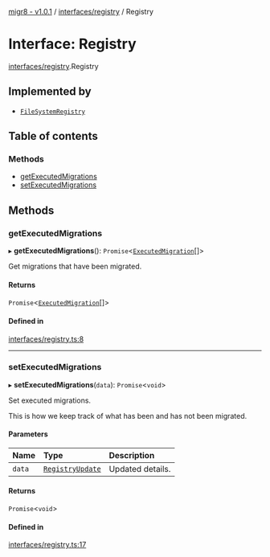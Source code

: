[migr8 - v1.0.1](../README.md) / [interfaces/registry](../modules/interfaces_registry.md) / Registry

# Interface: Registry

[interfaces/registry](../modules/interfaces_registry.md).Registry

## Implemented by

- [`FileSystemRegistry`](../classes/registry_drivers_file_system_registry.FileSystemRegistry.md)

## Table of contents

### Methods

- [getExecutedMigrations](interfaces_registry.Registry.md#getexecutedmigrations)
- [setExecutedMigrations](interfaces_registry.Registry.md#setexecutedmigrations)

## Methods

### getExecutedMigrations

▸ **getExecutedMigrations**(): `Promise`<[`ExecutedMigration`](interfaces_executed_migration.ExecutedMigration.md)[]\>

Get migrations that have been migrated.

#### Returns

`Promise`<[`ExecutedMigration`](interfaces_executed_migration.ExecutedMigration.md)[]\>

#### Defined in

[interfaces/registry.ts:8](https://github.com/prasadrajandran/migr8/blob/b5f0cc2/src/interfaces/registry.ts#L8)

---

### setExecutedMigrations

▸ **setExecutedMigrations**(`data`): `Promise`<`void`\>

Set executed migrations.

This is how we keep track of what has been and has not been migrated.

#### Parameters

| Name   | Type                                                             | Description      |
| :----- | :--------------------------------------------------------------- | :--------------- |
| `data` | [`RegistryUpdate`](interfaces_registry_update.RegistryUpdate.md) | Updated details. |

#### Returns

`Promise`<`void`\>

#### Defined in

[interfaces/registry.ts:17](https://github.com/prasadrajandran/migr8/blob/b5f0cc2/src/interfaces/registry.ts#L17)
